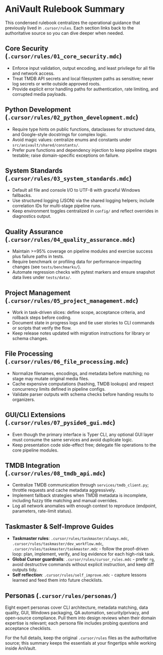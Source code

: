 # AniVault Rulebook Summary

This condensed rulebook centralizes the operational guidance that previously lived in `.cursor/rules`. Each section links back to the authoritative source so you can dive deeper when needed.

## Core Security (`.cursor/rules/01_core_security.mdc`)
- Enforce input validation, output encoding, and least privilege for all file and network access.
- Treat TMDB API secrets and local filesystem paths as sensitive; never log secrets or write outside approved roots.
- Provide explicit error handling paths for authentication, rate limiting, and corrupted media payloads.

## Python Development (`.cursor/rules/02_python_development.mdc`)
- Require type hints on public functions, dataclasses for structured data, and Google-style docstrings for complex logic.
- Avoid magic values: centralize enums and constants under `src/anivault/shared/constants/`.
- Prefer pure functions and dependency injection to keep pipeline stages testable; raise domain-specific exceptions on failure.

## System Standards (`.cursor/rules/03_system_standards.mdc`)
- Default all file and console I/O to UTF-8 with graceful Windows fallbacks.
- Use structured logging (JSON) via the shared logging helpers; include correlation IDs for multi-stage pipeline runs.
- Keep environment toggles centralized in `config/` and reflect overrides in diagnostics output.

## Quality Assurance (`.cursor/rules/04_quality_assurance.mdc`)
- Maintain >=95% coverage on pipeline modules and exercise success plus failure paths in tests.
- Require benchmark or profiling data for performance-impacting changes (see `tests/benchmarks/`).
- Automate regression checks with pytest markers and ensure snapshot data lives under `tests/data/`.

## Project Management (`.cursor/rules/05_project_management.mdc`)
- Work in task-driven slices: define scope, acceptance criteria, and rollback steps before coding.
- Document state in progress logs and tie user stories to CLI commands or scripts that verify the flow.
- Keep release notes updated with migration instructions for library or schema changes.

## File Processing (`.cursor/rules/06_file_processing.mdc`)
- Normalize filenames, encodings, and metadata before matching; no stage may mutate original media files.
- Cache expensive computations (hashing, TMDB lookups) and respect concurrency limits defined in pipeline configs.
- Validate parser outputs with schema checks before handing results to organizers.

## GUI/CLI Extensions (`.cursor/rules/07_pyside6_gui.mdc`)
- Even though the primary interface is Typer CLI, any optional GUI layer must consume the same services and avoid duplicate logic.
- Keep presentation code side-effect free; delegate file operations to the core pipeline modules.

## TMDB Integration (`.cursor/rules/08_tmdb_api.mdc`)
- Centralize TMDB communication through `services/tmdb_client.py`; throttle requests and cache metadata aggressively.
- Implement fallback strategies when TMDB metadata is incomplete, including fuzzy title matching and manual overrides.
- Log all network anomalies with enough context to reproduce (endpoint, parameters, rate-limit status).

## Taskmaster & Self-Improve Guides
- **Taskmaster rules**: `.cursor/rules/taskmaster/always.mdc`, `.cursor/rules/taskmaster/dev_workflow.mdc`, `.cursor/rules/taskmaster/taskmaster.mdc` - follow the proof-driven loop: plan, implement, verify, and log evidence for each high-risk task.
- **Global Cursor guardrails**: `.cursor/rules/cursor_rules.mdc` - prefer `rg`, avoid destructive commands without explicit instruction, and keep diff outputs tidy.
- **Self reflection**: `.cursor/rules/self_improve.mdc` - capture lessons learned and feed them into future checklists.

## Personas (`.cursor/rules/personas/`)
Eight expert personas cover CLI architecture, metadata matching, data quality, GUI, Windows packaging, QA automation, security/privacy, and open-source compliance. Pull them into design reviews when their domain expertise is relevant; each persona file includes probing questions and acceptance checklists.

For the full details, keep the original `.cursor/rules` files as the authoritative source; this summary keeps the essentials at your fingertips while working inside AniVault.